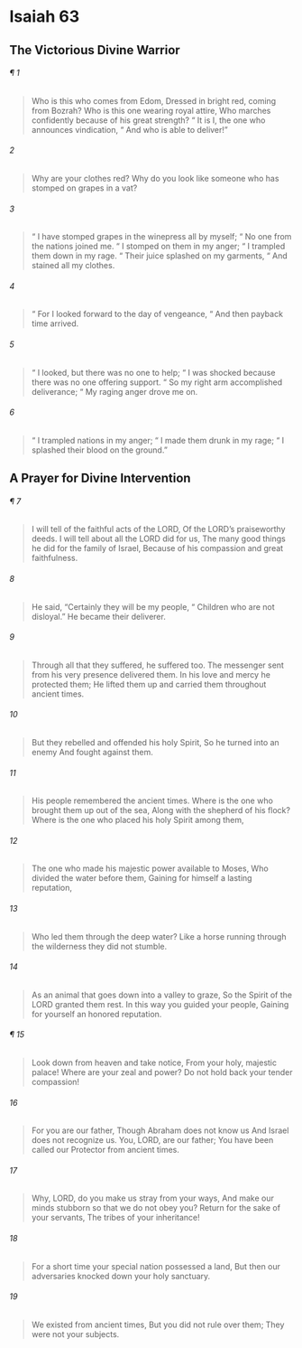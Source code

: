 # Isaiah 63
## The Victorious Divine Warrior
###### ¶ 1
> Who is this who comes from Edom,
> Dressed in bright red, coming from Bozrah?
> Who is this one wearing royal attire,
> Who marches confidently because of his great strength?
>  “ It is I, the one who announces vindication,
>  “ And who is able to deliver!”
###### 2
> Why are your clothes red?
> Why do you look like someone who has stomped on grapes in a vat?
###### 3
>  “ I have stomped grapes in the winepress all by myself;
>  “ No one from the nations joined me.
>  “ I stomped on them in my anger;
>  “ I trampled them down in my rage.
>  “ Their juice splashed on my garments,
>  “ And stained all my clothes.
###### 4
>  “ For I looked forward to the day of vengeance,
>  “ And then payback time arrived.
###### 5
>  “ I looked, but there was no one to help;
>  “ I was shocked because there was no one offering support.
>  “ So my right arm accomplished deliverance;
>  “ My raging anger drove me on.
###### 6
>  “ I trampled nations in my anger;
>  “ I made them drunk in my rage;
>  “ I splashed their blood on the ground.”
## A Prayer for Divine Intervention
###### ¶ 7
> I will tell of the faithful acts of the LORD,
> Of the LORD’s praiseworthy deeds.
> I will tell about all the LORD did for us,
> The many good things he did for the family of Israel,
> Because of his compassion and great faithfulness.
###### 8
> He said, “Certainly they will be my people,
>  “ Children who are not disloyal.”
> He became their deliverer.
###### 9
> Through all that they suffered, he suffered too.
> The messenger sent from his very presence delivered them.
> In his love and mercy he protected them;
> He lifted them up and carried them throughout ancient times.
###### 10
> But they rebelled and offended his holy Spirit,
> So he turned into an enemy
> And fought against them.
###### 11
> His people remembered the ancient times.
> Where is the one who brought them up out of the sea,
> Along with the shepherd of his flock?
> Where is the one who placed his holy Spirit among them,
###### 12
> The one who made his majestic power available to Moses,
> Who divided the water before them,
> Gaining for himself a lasting reputation,
###### 13
> Who led them through the deep water?
> Like a horse running through the wilderness they did not stumble.
###### 14
> As an animal that goes down into a valley to graze,
> So the Spirit of the LORD granted them rest.
> In this way you guided your people,
> Gaining for yourself an honored reputation.
###### ¶ 15
> Look down from heaven and take notice,
> From your holy, majestic palace!
> Where are your zeal and power?
> Do not hold back your tender compassion!
###### 16
> For you are our father,
> Though Abraham does not know us
> And Israel does not recognize us.
> You, LORD, are our father;
> You have been called our Protector from ancient times.
###### 17
> Why, LORD, do you make us stray from your ways,
> And make our minds stubborn so that we do not obey you?
> Return for the sake of your servants,
> The tribes of your inheritance!
###### 18
> For a short time your special nation possessed a land,
> But then our adversaries knocked down your holy sanctuary.
###### 19
> We existed from ancient times,
> But you did not rule over them;
> They were not your subjects.
